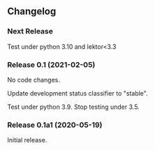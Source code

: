 ## Changelog

### Next Release

Test under python 3.10 and lektor<3.3

### Release 0.1 (2021-02-05)

No code changes.

Update development status classifier to "stable".

Test under python 3.9.  Stop testing under 3.5.

### Release 0.1a1 (2020-05-19)

Initial release.
